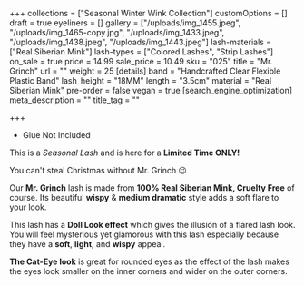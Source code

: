 +++
collections = ["Seasonal Winter Wink Collection"]
customOptions = []
draft = true
eyeliners = []
gallery = ["/uploads/img_1455.jpeg", "/uploads/img_1465-copy.jpg", "/uploads/img_1433.jpeg", "/uploads/img_1438.jpeg", "/uploads/img_1443.jpeg"]
lash-materials = ["Real Siberian Mink"]
lash-types = ["Colored Lashes", "Strip Lashes"]
on_sale = true
price = 14.99
sale_price = 10.49
sku = "025"
title = "Mr. Grinch"
url = ""
weight = 25
[details]
band = "Handcrafted Clear Flexible Plastic Band"
lash_height = "18MM"
length = "3.5cm"
material = "Real Siberian Mink"
pre-order = false
vegan = true
[search_engine_optimization]
meta_description = ""
title_tag = ""

+++
* Glue Not Included

This is a _Seasonal Lash_ and is here for a **Limited Time ONLY!**

You can't steal Christmas without Mr. Grinch 😉

Our **Mr. Grinch** lash is made from **100% Real Siberian Mink, Cruelty Free** of course. Its beautiful **wispy** & **medium dramatic** style adds a soft flare to your look.

This lash has a **Doll Look effect** which gives the illusion of a flared lash look. You will feel mysterious yet glamorous with this lash especially because they have a **soft**, **light**, and **wispy** appeal.

**The Cat-Eye look** is great for rounded eyes as the effect of the lash makes the eyes look smaller on the inner corners and wider on the outer corners.